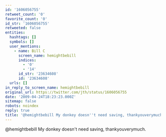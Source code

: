 ```yaml
---
id: '1606056755'
retweet_count: '0'
favorite_count: '0'
id_str: '1606056755'
retweeted: false
entities:
  hashtags: []
  symbols: []
  user_mentions:
    - name: Bill C
      screen_name: hemightbebill
      indices:
        - '0'
        - '14'
      id_str: '23634608'
      id: '23634608'
  urls: []
in_reply_to_screen_name: hemightbebill
original_url: https://twitter.com/jth/status/1606056755
date: '2009-04-24T18:23:23.000Z'
sitemap: false
robots: noindex
reply: true
title: '@hemightbebill My donkey doesn''t need saving, thankyouverymuch.'
---
```


@hemightbebill My donkey doesn't need saving, thankyouverymuch.